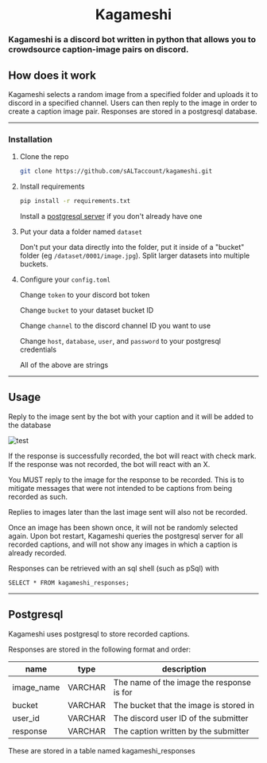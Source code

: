 <h1 align="center">Kagameshi</h1>


<h3>Kagameshi is a discord bot written in python that allows
you to crowdsource caption-image pairs on discord.<h3>

## How does it work

Kagameshi selects a random image from a specified folder
and uploads it to discord in a specified channel. Users
can then reply to the image in order to create a caption
image pair. Responses are stored in a postgresql database.

---
### Installation
1. Clone the repo
   ```sh
   git clone https://github.com/sALTaccount/kagameshi.git
   ```
2. Install requirements
   ```sh
   pip install -r requirements.txt
   ```
   Install a [postgresql server](https://www.postgresql.org/download/) if you don't already have one


3. Put your data a folder named `dataset`

    Don't put your data directly into the folder, 
    put it inside of a "bucket" folder (eg `/dataset/0001/image.jpg`).
    Split larger datasets into multiple buckets.


4. Configure your `config.toml`

    Change `token` to your discord bot token

    Change `bucket` to your dataset bucket ID

    Change `channel` to the discord channel ID you want to use

    Change `host`, `database`, `user`, and `password` to your postgresql credentials

    All of the above are strings


---
## Usage

Reply to the image sent by the bot with your caption and it will be added to the database


![test](https://i.ibb.co/9Wjnyhs/image.png)

If the response is successfully recorded, the bot will react with check mark.
If the response was not recorded, the bot will react with an X.

You MUST reply to the image for the response to be recorded. This is to mitigate
messages that were not intended to be captions from being recorded as such.

Replies to images later than the last image sent will also not be recorded.

Once an image has been shown once, it will not be randomly selected again.
Upon bot restart, Kagameshi queries the postgresql server for all recorded captions,
and will not show any images in which a caption is already recorded.

Responses can be retrieved with an sql shell (such as pSql) with
```
SELECT * FROM kagameshi_responses;
```
---
## Postgresql
Kagameshi uses postgresql to store recorded captions.

Responses are stored in the following format and order:


| name       | type    | description                               |
|------------|---------|-------------------------------------------|
| image_name | VARCHAR | The name of the image the response is for |
| bucket     | VARCHAR | The bucket that the image is stored in    |
| user_id    | VARCHAR | The discord user ID of the submitter      |
| response   | VARCHAR | The caption written by the submitter      |

These are stored in a table named kagameshi_responses

